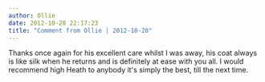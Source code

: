 ```yaml
---
author: Ollie
date: 2012-10-28 22:17:23
title: "Comment from Ollie | 2012-10-28"
---
```

Thanks once again for his excellent care whilst I was away, his coat always is like silk when he returns and is definitely at ease with you all. I would recommend high Heath to anybody it's simply the best, till the next time.

